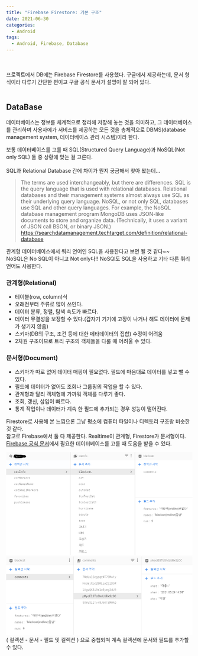 ```yaml
---
title: "Firebase Firestore: 기본 구조"
date: 2021-06-30
categories:
  - Android
tags:
  - Android, Firebase, Database
---
```


<br></br>
프로젝트에서 DB에는 Firebase Firestore를 사용했다. 구글에서 제공하는데, 문서 형식이라 다루기 간단한 편이고 구글 공식 문서가 설명이 잘 되어 있다.
<br></br>

## DataBase
데이터베이스는 정보를 체계적으로 정리해 저장해 놓는 것을 의미하고, 그 데이터베이스를 관리하며 사용자에가 서비스를 제공하는 모든 것을 총체적으로 DBMS(database management system, 데이터베이스 관리 시스템)이라 한다.

보통 데이터베이스를 고를 때 SQL(Structured Query Language)과 NoSQL(Not only SQL) 둘 중 상황에 맞는 걸 고른다.
<br></br>
SQL과 Relational Database 간에 차이가 뭔지 궁금해서 찾아 봤는데...
> The terms are used interchangeably, but there are differences. SQL is the query language that is used with relational databases. Relational databases and their management systems almost always use SQL as their underlying query language. NoSQL, or not only SQL, databases use SQL and other query languages. For example, the NoSQL database management program MongoDB uses JSON-like documents to store and organize data. (Technically, it uses a variant of JSON call BSON, or binary JSON.)  
https://searchdatamanagement.techtarget.com/definition/relational-database

관계형 데이터베이스에서 쿼리 언어인 SQL을 사용한다고 보면 될 것 같다~~  
NoSQL은 No SQL이 아니고 Not only다!! NoSQl도 SQL을 사용하고 기타 다른 쿼리 언어도 사용한다.

### 관계형(Relational)
- 테이블(row, column)식
- 오래전부터 주류로 많이 쓰인다.
- 데이터 분류, 정렬, 탐색 속도가 빠르다.
- 데이터 무결성을 보장할 수 있다.(갑자기 기기에 고장이 나거나 해도 데이터에 문제가 생기지 않음)
- 스키마(DB의 구조, 조건 등에 대한 메타데이터의 집합) 수정이 어려움
- 2차원 구조이므로 트리 구조의 객체들을 다룰 때 어려울 수 있다.

### 문서형(Document)
- 스키마가 따로 없어 데이터 매핑이 필요없다. 필드에 마음대로 데이터를 넣고 뺄 수 있다.
- 필드에 데이터가 없어도 조회나 그룹핑의 작업을 할 수 있다.
- 관계형과 달리 객체형에 가까워 객체를 다루기 좋다.
- 조회, 갱신, 삽입이 빠르다.
- 통계 작업이나 데이터가 계속 한 필드에 추가되는 경우 성능이 떨어진다.

Firestore로 사용해 본 느낌으론 그냥 평소에 컴퓨터 파일이나 디렉토리 구조랑 비슷한 것 같다.  
참고로 Firebase에서 둘 다 제공한다. Realtime이 관계형, Firestore가 문서형이다. [Firebase 공식 문서](https://firebase.google.com/docs/database/rtdb-vs-firestore?authuser=0)에서 필요한 데이터베이스를 고를 때 도움을 받을 수 있다.

![1](/img/Android/2/1.PNG)![2](/img/Android/2/2.PNG)  
( 컬렉션 - 문서 - 필드 및 컬렉션 ) 으로 중첩되며 계속 컬렉션에 문서와 필드를 추가할 수 있다.



